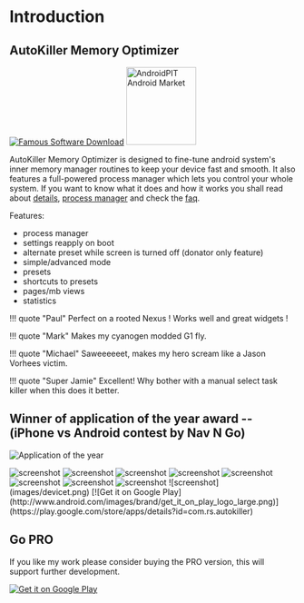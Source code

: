 # Introduction

## AutoKiller Memory Optimizer

[![Famous Software Download](http://download.famouswhy.com/awards/Famous_Software_Award_Logo.png)](http://download.famouswhy.com/autokiller/) [<img src="http://st04.androidpit.info/img/common/report_silver.png" alt="AndroidPIT Android Market" width="123" height="137" />](http://www.androidpit.com/en/android/tests/test/392288/Tweak-your-system-thanks-to-AutoKiller-Memory-Optimizer)

AutoKiller Memory Optimizer is designed to fine-tune android system's inner memory manager routines to keep your device fast and smooth. It also features a full-powered process manager which lets you control your whole system. If you want to know what it does and how it works you shall read about [details](details.md "theory"), [process manager](procman.md "process manager") and check the [faq](faq.md "f.a.q.").

Features:

-   process manager
-   settings reapply on boot
-   alternate preset while screen is turned off (donator only feature)
-   simple/advanced mode
-   presets
-   shortcuts to presets
-   pages/mb views
-   statistics

!!! quote "Paul"
    Perfect on a rooted Nexus ! Works well and great widgets !

!!! quote "Mark"
    Makes my cyanogen modded G1 fly.

!!! quote "Michael"
    Saweeeeeet, makes my hero scream like a Jason Vorhees victim.

!!! quote "Super Jamie"
    Excellent! Why bother with a manual select task killer when this does it better.

## Winner of application of the year award -- (iPhone vs Android contest by Nav N Go)

![Application of the year](http://andrs.w3pla.net/images/evalkalmazasa_small.jpg.pagespeed.ce.SHAddrsHbu.jpg)

<img src="images/device1.png" alt="screenshot" class="screenshot" /> 
<img src="images/device1_2.png" alt="screenshot" class="screenshot" /> 
<img src="images/device2.png" alt="screenshot" class="screenshot" /> 
<img src="images/device3.png" alt="screenshot" class="screenshot" /> 
<img src="images/device4.png" alt="screenshot" class="screenshot" /> 
<img src="images/device5.png" alt="screenshot" class="screenshot" /> 
<img src="images/device6.png" alt="screenshot" class="screenshot" /> 
<img src="images/device7.png" alt="screenshot" class="screenshot" /> 
![screenshot](images/devicet.png)
[![Get it on Google Play](http://www.android.com/images/brand/get_it_on_play_logo_large.png)](https://play.google.com/store/apps/details?id=com.rs.autokiller)

## Go PRO

If you like my work please consider buying the PRO version, this will support further development.

[![Get it on Google Play](http://www.android.com/images/brand/get_it_on_play_logo_large.png)](https://play.google.com/store/apps/details?id=com.rs.autokiller.pro)



